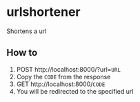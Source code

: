 # urlshortener

Shortens a url

## How to

1. POST http://localhost:8000/?url=`URL`
2. Copy the `CODE` from the response
3. GET http://localhost:8000/`CODE`
4. You will be redirected to the specified url

